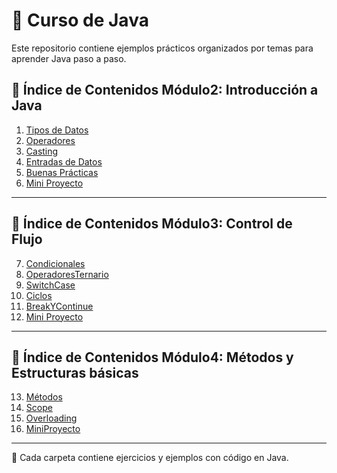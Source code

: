 # 📘 Curso de Java 

Este repositorio contiene ejemplos prácticos organizados por temas para aprender Java paso a paso.  

## 📑 Índice de Contenidos Módulo2: Introducción a Java

1. [Tipos de Datos](01TiposDeDatos)  
2. [Operadores](02Operadores)  
3. [Casting](03Casting)  
4. [Entradas de Datos](04EntradasDatos)  
5. [Buenas Prácticas](05BuenasPracticas)  
6. [Mini Proyecto](MiniProyecto)  

---

## 📑 Índice de Contenidos Módulo3: Control de Flujo

7.  [Condicionales](06Condicionales)
8.  [OperadoresTernario](07OperadorTernario)
9.  [SwitchCase](08SwitchCase)
10. [Ciclos](09Ciclos)
11. [BreakYContinue](10BreakYContinue)
12. [Mini Proyecto](MiniProyecto)

---


## 📑 Índice de Contenidos Módulo4: Métodos y Estructuras básicas

13.  [Métodos](11Metodos)
14.  [Scope](12Scope)
15.  [Overloading](13Overloading)
16.  [MiniProyecto](MiniProyecto02)
---
🔗 Cada carpeta contiene ejercicios y ejemplos con código en Java.
